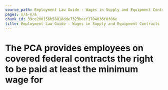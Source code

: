```yaml
---
source_path: Employment Law Guide - Wages in Supply and Equipment Contracts.md
pages: n/a-n/a
chunk_id: 39ce200156b58818dde7323becf1704036f0f86e
title: Employment Law Guide - Wages in Supply and Equipment Contracts
---
```

# The PCA provides employees on covered federal contracts the right to be paid at least the minimum wage for

